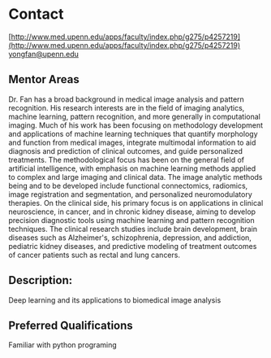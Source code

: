 # Contact
[http://www.med.upenn.edu/apps/faculty/index.php/g275/p4257219](http://www.med.upenn.edu/apps/faculty/index.php/g275/p4257219)
yongfan@upenn.edu

## Mentor Areas

Dr. Fan has a broad background in medical image analysis and pattern recognition. His research interests are in the field of imaging analytics, machine learning, pattern recognition, and more generally in computational imaging. Much of his work has been focusing on methodology development and applications of machine learning techniques that quantify morphology and function from medical images, integrate multimodal information to aid diagnosis and prediction of clinical outcomes, and guide personalized treatments. The methodological focus has been on the general field of artificial intelligence, with emphasis on machine learning methods applied to complex and large imaging and clinical data. The image analytic methods being and to be developed include functional connectomics, radiomics, image registration and segmentation, and personalized neuromodulatory therapies. On the clinical side, his primary focus is on applications in clinical neuroscience, in cancer, and in chronic kidney disease, aiming to develop precision diagnostic tools using machine learning and pattern recognition techniques. The clinical research studies include brain development, brain diseases such as Alzheimer's, schizophrenia, depression, and addiction, pediatric kidney diseases, and predictive modeling of treatment outcomes of cancer patients such as rectal and lung cancers.

## Description:

Deep learning and its applications to biomedical image analysis

## Preferred Qualifications

Familiar with python programing